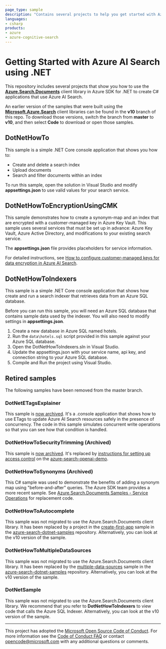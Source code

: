 ```yaml
---
page_type: sample
description: "Contains several projects to help you get started with Azure AI Search and the .NET SDK"
languages:
- csharp
products:
- azure
- azure-cognitive-search
---
```


# Getting Started with Azure AI Search using .NET

This repository includes several projects that show you how to use the [**Azure.Search.Documents**](https://docs.microsoft.com/dotnet/api/overview/azure/search.documents-readme) client library in Azure SDK for .NET to create C# applications that use Azure AI Search.

An earlier version of the samples that were built using the [**Microsoft.Azure.Search**](https://docs.microsoft.com/dotnet/api/overview/azure/search/client10) client libraries can be found in the **v10** branch of this repo. To download those versions, switch the branch from **master** to **v10**, and then select **Code** to download or open those samples.

## DotNetHowTo

This sample is a simple .NET Core console application that shows you how to:

* Create and delete a search index
* Upload documents
* Search and filter documents within an index

To run this sample, open the solution in Visual Studio and modify **appsettings.json** to use valid values for your search service.

<!-- For detailed instructions, see [How to develop in C# using Azure.Search.Documents](https://docs.microsoft.com/azure/search/search-howto-dotnet-sdk-v11).  -->

## DotNetHowToEncryptionUsingCMK

This sample demonstrates how to create a synonym-map and an index that are encrypted with a customer-managed key in Azure Key Vault. This sample uses several services that must be set up in advance: Azure Key Vault, Azure Active Directory, and modifications to your existing search service.

The **appsettings.json** file provides placeholders for service information.

For detailed instructions, see [How to configure customer-managed keys for data encryption in Azure AI Search](https://docs.microsoft.com/azure/search/search-security-manage-encryption-keys).

## DotNetHowToIndexers

This sample is a simple .NET Core console application that shows how create and run a search indexer that retrieves data from an Azure SQL database.

Before you can run this sample, you will need an Azure SQL database that contains sample data used by the indexer. You will also need to modify settings in **appsettings.json**.

1. Create a new database in Azure SQL named hotels.
1. Run the `data\hotels.sql` script provided in this sample against your Azure SQL database.
1. Open the DotNetHowToIndexers.sln in Visual Studio.
1. Update the appsettings.json with your service name, api key, and connection string to your Azure SQL database.
1. Compile and Run the project using Visual Studio.

## Retired samples

The following samples have been removed from the master branch.

### DotNetETagsExplainer

This sample is [now archived](https://github.com/Azure-Samples/azure-search-sample-archive). It's a .console application that shows how to use ETags to update Azure AI Search resources safely in the presence of concurrency. The code in this sample simulates concurrent write operations so that you can see how that condition is handled.

### DotNetHowToSecurityTrimming (Archived)

This sample is [now archived](https://github.com/Azure-Samples/azure-search-sample-archive). It's replaced by [instructions for setting up access control](https://github.com/Azure-Samples/azure-search-openai-demo/blob/main/LoginAndAclSetup.md) on the [azure-search-openai-demo](https://github.com/Azure-Samples/azure-search-openai-demo/tree/main).

### DotNetHowToSynonyms (Archived)

This C# sample was used to demonstrate the benefits of adding a synonym map using "before-and-after" queries. The Azure SDK team provides a more recent sample. See [Azure.Search.Documents Samples - Service Operations](https://github.com/Azure/azure-sdk-for-net/blob/main/sdk/search/Azure.Search.Documents/samples/Sample02_Service.md#create-a-synonym-map) for replacement code.

### DotNetHowToAutocomplete

This sample was not migrated to use the Azure.Search.Documents client library. It has been replaced by a project in the [create-first-app](https://github.com/Azure-Samples/azure-search-dotnet-samples/tree/master/create-first-app) sample in the [azure-search-dotnet-samples](https://github.com/Azure-Samples/azure-search-dotnet-samples) repository. Alternatively, you can look at the v10 version of the sample.

### DotNetHowToMultipleDataSources

This sample was not migrated to use the Azure.Search.Documents client library. It has been replaced by the [multiple-data-sources](https://github.com/Azure-Samples/azure-search-dotnet-samples/tree/master/multiple-data-sources) sample in the [azure-search-dotnet-samples](https://github.com/Azure-Samples/azure-search-dotnet-samples) repository. Alternatively, you can look at the v10 version of the sample.

### DotNetSample

This sample was not migrated to use the Azure.Search.Documents client library. We recommend that you refer to **DotNetHowToIndexers** to view code that calls the Azure SQL Indexer. Alternatively, you can look at the v10 version of the sample.

---

This project has adopted the [Microsoft Open Source Code of Conduct](https://opensource.microsoft.com/codeofconduct/). For more information see the [Code of Conduct FAQ](https://opensource.microsoft.com/codeofconduct/faq/) or contact [opencode@microsoft.com](mailto:opencode@microsoft.com) with any additional questions or comments.